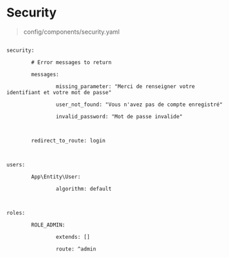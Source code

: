 # Security

> config/components/security.yaml

<code>
security:<br>
    &nbsp;&nbsp;&nbsp;&nbsp;# Error messages to return<br>
    &nbsp;&nbsp;&nbsp;&nbsp;messages:<br>
        &nbsp;&nbsp;&nbsp;&nbsp;&nbsp;&nbsp;&nbsp;&nbsp;missing_parameter: "Merci de renseigner votre identifiant et votre mot de passe"<br>
        &nbsp;&nbsp;&nbsp;&nbsp;&nbsp;&nbsp;&nbsp;&nbsp;user_not_found: "Vous n'avez pas de compte enregistré"<br>
        &nbsp;&nbsp;&nbsp;&nbsp;&nbsp;&nbsp;&nbsp;&nbsp;invalid_password: "Mot de passe invalide"<br>
<br>
    &nbsp;&nbsp;&nbsp;&nbsp;redirect_to_route: login<br>
<br>
users:<br>
    &nbsp;&nbsp;&nbsp;&nbsp;App\Entity\User:<br>
        &nbsp;&nbsp;&nbsp;&nbsp;&nbsp;&nbsp;&nbsp;&nbsp;algorithm: default<br>
<br>
roles:<br>
    &nbsp;&nbsp;&nbsp;&nbsp;ROLE_ADMIN:<br>
        &nbsp;&nbsp;&nbsp;&nbsp;&nbsp;&nbsp;&nbsp;&nbsp;extends: []<br>
        &nbsp;&nbsp;&nbsp;&nbsp;&nbsp;&nbsp;&nbsp;&nbsp;route: ^admin<br>
</code>
